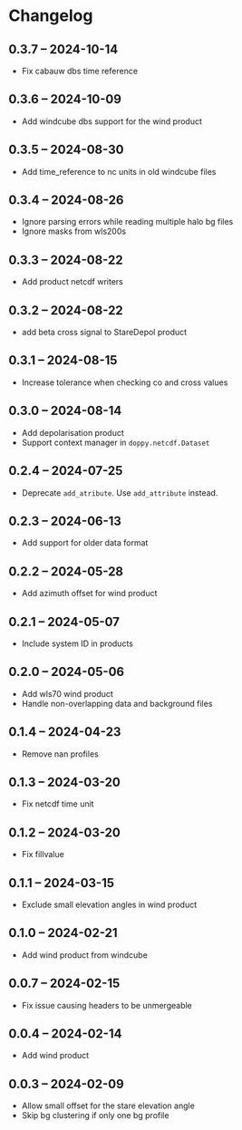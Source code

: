 # Changelog

## 0.3.7 – 2024-10-14

- Fix cabauw dbs time reference

## 0.3.6 – 2024-10-09

- Add windcube dbs support for the wind product

## 0.3.5 – 2024-08-30

- Add time_reference to nc units in old windcube files

## 0.3.4 – 2024-08-26

- Ignore parsing errors while reading multiple halo bg files
- Ignore masks from wls200s

## 0.3.3 – 2024-08-22

- Add product netcdf writers

## 0.3.2 – 2024-08-22

- add beta cross signal to StareDepol product

## 0.3.1 – 2024-08-15

- Increase tolerance when checking co and cross values

## 0.3.0 – 2024-08-14

- Add depolarisation product
- Support context manager in `doppy.netcdf.Dataset`

## 0.2.4 – 2024-07-25

- Deprecate `add_atribute`. Use `add_attribute` instead.

## 0.2.3 – 2024-06-13

- Add support for older data format

## 0.2.2 – 2024-05-28

- Add azimuth offset for wind product

## 0.2.1 – 2024-05-07

- Include system ID in products

## 0.2.0 – 2024-05-06

- Add wls70 wind product
- Handle non-overlapping data and background files

## 0.1.4 – 2024-04-23

- Remove nan profiles

## 0.1.3 – 2024-03-20

- Fix netcdf time unit

## 0.1.2 – 2024-03-20

- Fix fillvalue

## 0.1.1 – 2024-03-15

- Exclude small elevation angles in wind product

## 0.1.0 – 2024-02-21

- Add wind product from windcube

## 0.0.7 – 2024-02-15

- Fix issue causing headers to be unmergeable

## 0.0.4 – 2024-02-14

- Add wind product

## 0.0.3 – 2024-02-09

- Allow small offset for the stare elevation angle
- Skip bg clustering if only one bg profile
